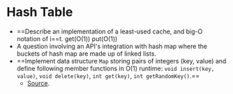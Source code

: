 Hash Table
==

- ==Describe an implementation of a least-used cache, and big-O notation of i==t. get(O(1)) put(O(1))
- A question involving an API's integration with hash map where the buckets of hash map are made up of linked lists.
- ==Implement data structure `Map` storing pairs of integers (key, value) and define following member functions in O(1) runtime: `void insert(key, value)`, `void delete(key)`, `int get(key)`, `int getRandomKey()`.==
  - [Source](http://blog.gainlo.co/index.php/2016/08/14/uber-interview-question-map-implementation/).
